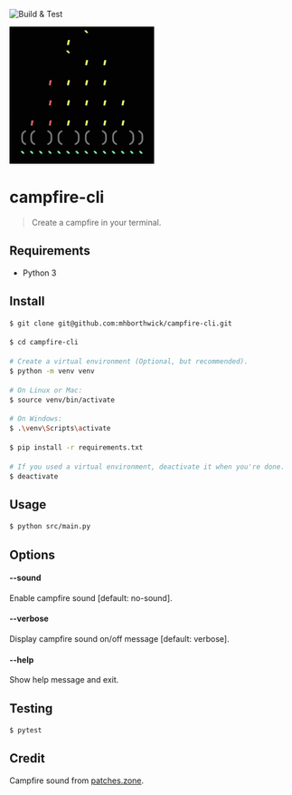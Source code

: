 ![Build & Test](https://github.com/mhborthwick/campfire-cli/actions/workflows/build_and_test.yml/badge.svg)

![demo](./demo.gif)

# campfire-cli

> Create a campfire in your terminal.

## Requirements

- Python 3

## Install

```sh
$ git clone git@github.com:mhborthwick/campfire-cli.git

$ cd campfire-cli

# Create a virtual environment (Optional, but recommended).
$ python -m venv venv

# On Linux or Mac:
$ source venv/bin/activate

# On Windows:
$ .\venv\Scripts\activate

$ pip install -r requirements.txt

# If you used a virtual environment, deactivate it when you're done.
$ deactivate
```

## Usage

```sh
$ python src/main.py
```

## Options

#### --sound

Enable campfire sound [default: no-sound].

#### --verbose

Display campfire sound on/off message [default: verbose].

#### --help

Show help message and exit.

## Testing

```sh
$ pytest
```

## Credit

Campfire sound from [patches.zone](https://patches.zone/scenes/campfire).
